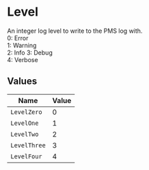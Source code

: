 # Level

An integer log level to write to the PMS log with.  
0: Error  
1: Warning  
2: Info 
3: Debug  
4: Verbose



## Values

| Name         | Value        |
| ------------ | ------------ |
| `LevelZero`  | 0            |
| `LevelOne`   | 1            |
| `LevelTwo`   | 2            |
| `LevelThree` | 3            |
| `LevelFour`  | 4            |